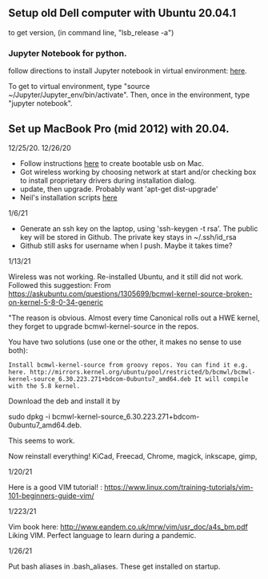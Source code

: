 ## Setup old Dell computer with Ubuntu 20.04.1 

to get version, (in command line, "lsb_release -a")

### Jupyter Notebook for python.

follow directions to install Jupyter notebook in virtual environment: [here](https://www.digitalocean.com/community/tutorials/how-to-set-up-jupyter-notebook-with-python-3-on-ubuntu-18-04).

To get to virtual environment, type "source ~/Jupyter/Jupyter_env/bin/activate".  Then, once in the environment, type "jupyter notebook".


## Set up MacBook Pro (mid 2012) with 20.04.

12/25/20.  12/26/20 

 * Follow instructions [here](https://ubuntu.com/tutorials/create-a-usb-stick-on-macos#1-overview) to create bootable usb on Mac.
 * Got wireless working by choosing network at start and/or checking box to install proprietary drivers during installation dialog.
 * update, then upgrade.  Probably want 'apt-get dist-upgrade'
 * Neil's installation scripts [here](http://academy.cba.mit.edu/classes/project_management/scripts/Ubuntu_20.04)
 
 1/6/21
 
 * Generate an ssh key on the laptop, using 'ssh-keygen -t rsa'.  The public key will be stored in Github.  The private key stays in ~/.ssh/id_rsa
 * Github still asks for username when I push.  Maybe it takes time?
 
 1/13/21
 
 Wireless was not working.  Re-installed Ubuntu, and it still did not work.  Followed this suggestion:  From  https://askubuntu.com/questions/1305699/bcmwl-kernel-source-broken-on-kernel-5-8-0-34-generic

"The reason is obvious. Almost every time Canonical rolls out a HWE kernel, they forget to upgrade bcmwl-kernel-source in the repos.

You have two solutions (use one or the other, it makes no sense to use both):

    Install bcmwl-kernel-source from groovy repos. You can find it e.g. here. http://mirrors.kernel.org/ubuntu/pool/restricted/b/bcmwl/bcmwl-kernel-source_6.30.223.271+bdcom-0ubuntu7_amd64.deb It will compile with the 5.8 kernel.

Download the deb and install it by

sudo dpkg -i bcmwl-kernel-source_6.30.223.271+bdcom-0ubuntu7_amd64.deb.

This seems to work.

Now reinstall everything!
KiCad, Freecad, Chrome, magick, inkscape, gimp, 

1/20/21

Here is a good VIM tutorial! : https://www.linux.com/training-tutorials/vim-101-beginners-guide-vim/

1/223/21

Vim book here:  http://www.eandem.co.uk/mrw/vim/usr_doc/a4s_bm.pdf
Liking VIM.  Perfect language to learn during a pandemic.

1/26/21

Put bash aliases in .bash_aliases.  These get installed on startup.

